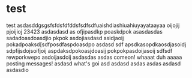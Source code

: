 # test
test
asdasddgsgsfsfdsfdfddsfsdfsdfuaishdiashiuahiuyayataayaa
oijojij
pjoijioj
23423
asdasdasd
as
ofjipasdkp
poaskdpok
asasdasdas
sadadoasdoasdjio
pkpok
asdojiasdasd
asidjaoij
pokadpoaksd[sdfposdfaspdoasdpo
asdasd
sdf
apsdkasopdkaosdjasoidj
sdpfijsdojsoifjoij
aspdaksdpokoasjdoasij
pokpokpasdoijasoij
sdfsdf
rewporkwepo
asdoijasdoij
asdasdas
asdas
comeon!
whaaat
duh
aaaaa
posting messages!
asdasd
what's goi
asd
asdasd
asdas
asdas
asdasd
asdasdio
